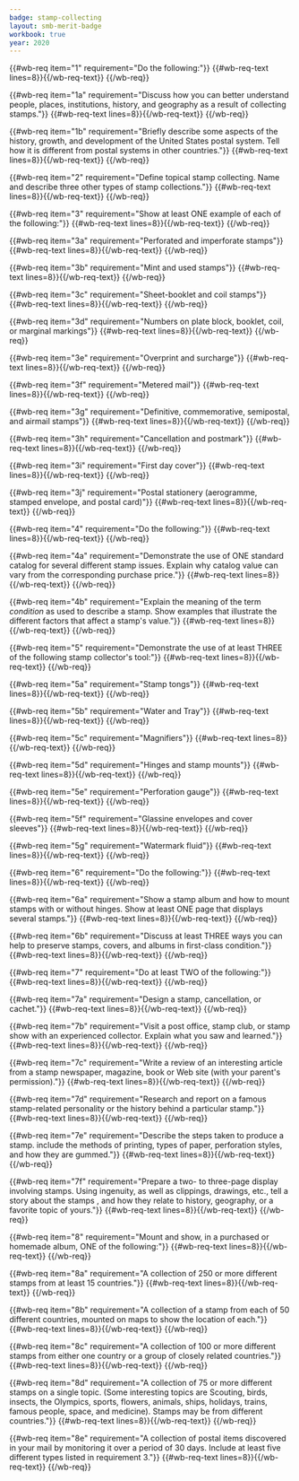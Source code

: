 ```yaml
---
badge: stamp-collecting
layout: smb-merit-badge
workbook: true
year: 2020
---
```



{{#wb-req item="1" requirement="Do the following:"}}
{{#wb-req-text lines=8}}{{/wb-req-text}}
{{/wb-req}}

{{#wb-req item="1a" requirement="Discuss how you can better understand people, places, institutions, history, and geography as a result of collecting stamps."}}
{{#wb-req-text lines=8}}{{/wb-req-text}}
{{/wb-req}}

{{#wb-req item="1b" requirement="Briefly describe some aspects of the history, growth, and development of the United States postal system. Tell how it is different from postal systems in other countries."}}
{{#wb-req-text lines=8}}{{/wb-req-text}}
{{/wb-req}}

{{#wb-req item="2" requirement="Define topical stamp collecting. Name and describe three other types of stamp collections."}}
{{#wb-req-text lines=8}}{{/wb-req-text}}
{{/wb-req}}

{{#wb-req item="3" requirement="Show at least ONE example of each of the following:"}}
{{#wb-req-text lines=8}}{{/wb-req-text}}
{{/wb-req}}

{{#wb-req item="3a" requirement="Perforated and imperforate stamps"}}
{{#wb-req-text lines=8}}{{/wb-req-text}}
{{/wb-req}}

{{#wb-req item="3b" requirement="Mint and used stamps"}}
{{#wb-req-text lines=8}}{{/wb-req-text}}
{{/wb-req}}

{{#wb-req item="3c" requirement="Sheet-booklet and coil stamps"}}
{{#wb-req-text lines=8}}{{/wb-req-text}}
{{/wb-req}}

{{#wb-req item="3d" requirement="Numbers on plate block, booklet, coil, or marginal markings"}}
{{#wb-req-text lines=8}}{{/wb-req-text}}
{{/wb-req}}

{{#wb-req item="3e" requirement="Overprint and surcharge"}}
{{#wb-req-text lines=8}}{{/wb-req-text}}
{{/wb-req}}

{{#wb-req item="3f" requirement="Metered mail"}}
{{#wb-req-text lines=8}}{{/wb-req-text}}
{{/wb-req}}

{{#wb-req item="3g" requirement="Definitive, commemorative, semipostal, and airmail stamps"}}
{{#wb-req-text lines=8}}{{/wb-req-text}}
{{/wb-req}}

{{#wb-req item="3h" requirement="Cancellation and postmark"}}
{{#wb-req-text lines=8}}{{/wb-req-text}}
{{/wb-req}}

{{#wb-req item="3i" requirement="First day cover"}}
{{#wb-req-text lines=8}}{{/wb-req-text}}
{{/wb-req}}

{{#wb-req item="3j" requirement="Postal stationery (aerogramme, stamped envelope, and postal card)"}}
{{#wb-req-text lines=8}}{{/wb-req-text}}
{{/wb-req}}

{{#wb-req item="4" requirement="Do the following:"}}
{{#wb-req-text lines=8}}{{/wb-req-text}}
{{/wb-req}}

{{#wb-req item="4a" requirement="Demonstrate the use of ONE standard catalog for several different stamp issues. Explain why catalog value can vary from the corresponding purchase price."}}
{{#wb-req-text lines=8}}{{/wb-req-text}}
{{/wb-req}}

{{#wb-req item="4b" requirement="Explain the meaning of the term *condition* as used to describe a stamp. Show examples that illustrate the different factors that affect a stamp's value."}}
{{#wb-req-text lines=8}}{{/wb-req-text}}
{{/wb-req}}

{{#wb-req item="5" requirement="Demonstrate the use of at least THREE of the following stamp collector's tool:"}}
{{#wb-req-text lines=8}}{{/wb-req-text}}
{{/wb-req}}

{{#wb-req item="5a" requirement="Stamp tongs"}}
{{#wb-req-text lines=8}}{{/wb-req-text}}
{{/wb-req}}

{{#wb-req item="5b" requirement="Water and Tray"}}
{{#wb-req-text lines=8}}{{/wb-req-text}}
{{/wb-req}}

{{#wb-req item="5c" requirement="Magnifiers"}}
{{#wb-req-text lines=8}}{{/wb-req-text}}
{{/wb-req}}

{{#wb-req item="5d" requirement="Hinges and stamp mounts"}}
{{#wb-req-text lines=8}}{{/wb-req-text}}
{{/wb-req}}

{{#wb-req item="5e" requirement="Perforation gauge"}}
{{#wb-req-text lines=8}}{{/wb-req-text}}
{{/wb-req}}

{{#wb-req item="5f" requirement="Glassine envelopes and cover sleeves"}}
{{#wb-req-text lines=8}}{{/wb-req-text}}
{{/wb-req}}

{{#wb-req item="5g" requirement="Watermark fluid"}}
{{#wb-req-text lines=8}}{{/wb-req-text}}
{{/wb-req}}

{{#wb-req item="6" requirement="Do the following:"}}
{{#wb-req-text lines=8}}{{/wb-req-text}}
{{/wb-req}}

{{#wb-req item="6a" requirement="Show a stamp album and how to mount stamps with or without hinges. Show at least ONE page that displays several stamps."}}
{{#wb-req-text lines=8}}{{/wb-req-text}}
{{/wb-req}}

{{#wb-req item="6b" requirement="Discuss at least THREE ways you can help to preserve stamps, covers, and albums in first-class condition."}}
{{#wb-req-text lines=8}}{{/wb-req-text}}
{{/wb-req}}

{{#wb-req item="7" requirement="Do at least TWO of the following:"}}
{{#wb-req-text lines=8}}{{/wb-req-text}}
{{/wb-req}}

{{#wb-req item="7a" requirement="Design a stamp, cancellation, or cachet."}}
{{#wb-req-text lines=8}}{{/wb-req-text}}
{{/wb-req}}

{{#wb-req item="7b" requirement="Visit a post office, stamp club, or stamp show with an experienced collector. Explain what you saw and learned."}}
{{#wb-req-text lines=8}}{{/wb-req-text}}
{{/wb-req}}

{{#wb-req item="7c" requirement="Write a review of an interesting article from a stamp newspaper, magazine, book or Web site (with your parent's permission)."}}
{{#wb-req-text lines=8}}{{/wb-req-text}}
{{/wb-req}}

{{#wb-req item="7d" requirement="Research and report on a famous stamp-related personality or the history behind a particular stamp."}}
{{#wb-req-text lines=8}}{{/wb-req-text}}
{{/wb-req}}

{{#wb-req item="7e" requirement="Describe the steps taken to produce a stamp. include the methods of printing, types of paper, perforation styles, and how they are gummed."}}
{{#wb-req-text lines=8}}{{/wb-req-text}}
{{/wb-req}}

{{#wb-req item="7f" requirement="Prepare a two- to three-page display involving stamps. Using ingenuity, as well as clippings, drawings, etc., tell a story about the stamps , and how they relate to history, geography, or a favorite topic of yours."}}
{{#wb-req-text lines=8}}{{/wb-req-text}}
{{/wb-req}}

{{#wb-req item="8" requirement="Mount and show, in a purchased or homemade album, ONE of the following:"}}
{{#wb-req-text lines=8}}{{/wb-req-text}}
{{/wb-req}}

{{#wb-req item="8a" requirement="A collection of 250 or more different stamps from at least 15 countries."}}
{{#wb-req-text lines=8}}{{/wb-req-text}}
{{/wb-req}}

{{#wb-req item="8b" requirement="A collection of a stamp from each of 50 different countries, mounted on maps to show the location of each."}}
{{#wb-req-text lines=8}}{{/wb-req-text}}
{{/wb-req}}

{{#wb-req item="8c" requirement="A collection of 100 or more different stamps from either one country or a group of closely related countries."}}
{{#wb-req-text lines=8}}{{/wb-req-text}}
{{/wb-req}}

{{#wb-req item="8d" requirement="A collection of 75 or more different stamps on a single topic. (Some interesting topics are Scouting, birds, insects, the Olympics, sports, flowers, animals, ships, holidays, trains, famous people, space, and medicine). Stamps may be from different countries."}}
{{#wb-req-text lines=8}}{{/wb-req-text}}
{{/wb-req}}

{{#wb-req item="8e" requirement="A collection of postal items discovered in your mail by monitoring it over a period of 30 days. Include at least five different types listed in requirement 3."}}
{{#wb-req-text lines=8}}{{/wb-req-text}}
{{/wb-req}}
